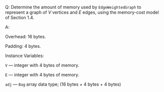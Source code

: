 Q: Determine the amount of memory used by `EdgeWeightedGraph` to represent a graph of $V$ vertices and $E$ edges, using the memory-cost model of Section 1.4.



A: 



Overhead: 16 bytes.

Padding: 4 bytes.

Instance Variables:

`V` — integer with 4 bytes of memory.

`E` — integer with 4 bytes of memory.

`adj` — `Bag` array data type; (16 bytes + 4 bytes + 4 bytes)